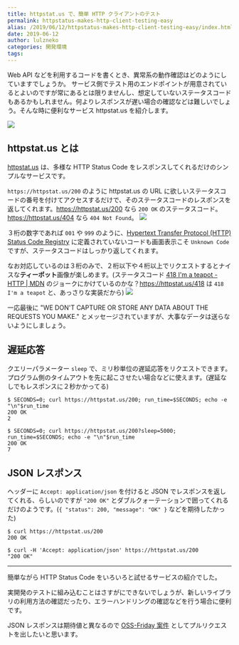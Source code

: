 ```yaml
---
title: httpstat.us で、簡単 HTTP クライアントのテスト
permalink: httpstatus-makes-http-client-testing-easy
alias: /2019/06/12/httpstatus-makes-http-client-testing-easy/index.html
date: 2019-06-12
author: lulzneko
categories: 開発環境
tags:
---
```


Web API などを利用するコードを書くとき、異常系の動作確認はどのようにしていますでしょうか。
サービス側でテスト用のエンドポイントが用意されているとよいのですが常にあるとは限りませんし、想定していないステータスコードもあるかもしれません。何よりレスポンスが遅い場合の確認などは難しいでしょう。そんな時に便利なサービス httpstat.us を紹介します。

![](/articles/assets/lulzneko/develop/develop.jpg)


## httpstat.us とは
[httpstat.us](https://httpstat.us/) は、多様な HTTP Status Code をレスポンスしてくれるだけのシンプルなサービスです。

`https://httpstat.us/200` のように httpstat.us の URL に欲しいステータスコードの番号を付けてアクセスするだけで、そのステータスコードのレスポンスを返してくれます。https://httpstat.us/200 なら `200 OK` のステータスコード。https://httpstat.us/404 なら `404 Not Found`。
![](/articles/assets/lulzneko/develop/httpstatus/01-001.png)

３桁の数字であれば `001` や `999` のように、[Hypertext Transfer Protocol (HTTP) Status Code Registry](https://www.iana.org/assignments/http-status-codes/http-status-codes.xhtml) に定義されていないコードも画面表示こそ `Unknown Code` ですが、ステータスコードはしっかり返してくれます。

なお対応しているのは３桁のみで、２桁以下や４桁以上でリクエストするとナイスな**ティーポット**画像が楽しめます。(ステータスコード [418 I'm a teapot - HTTP | MDN](https://developer.mozilla.org/ja/docs/Web/HTTP/Status/418) のジョークにかけているのかな？https://httpstat.us/418 は `418 I'm a teapot` と、あっさりな実装だから)
![](/articles/assets/lulzneko/develop/httpstatus/01-002.png)

一応最後に "WE DON'T CAPTURE OR STORE ANY DATA ABOUT THE REQUESTS YOU MAKE." とメッセージされていますが、大事なデータは送らないようにしましょう。


## 遅延応答
クエリーパラメーター `sleep` で、ミリ秒単位の遅延応答をリクエストできます。プログラム側のタイムアウトを先に起こさせたい場合などに使えます。(遅延なしでもレスポンスに２秒かかってる)
```
$ SECONDS=0; curl https://httpstat.us/200; run_time=$SECONDS; echo -e "\n"$run_time
200 OK
2

$ SECONDS=0; curl https://httpstat.us/200?sleep=5000; run_time=$SECONDS; echo -e "\n"$run_time
200 OK
7
```


## JSON レスポンス
ヘッダーに `Accept: application/json` を付けると JSON でレスポンスを返してくれる、らしいのですが `"200 OK"` とダブルクォーテーションで囲ってくれるだけのようです。(`{ "status": 200, "message": "OK" }` などを期待したかった)
```console
$ curl https://httpstat.us/200
200 OK

$ curl -H 'Accept: application/json' https://httpstat.us/200
"200 OK"
```



----

簡単ながら HTTP Status Code をいろいろと試せるサービスの紹介でした。

実開発のテストに組み込むことはさすがにできないでしょうが、新しいライブラリの利用方法の確認だったり、エラーハンドリングの確認などを行う場合に便利です。

JSON レスポンスは期待値と異なるので [OSS-Friday 案件](/articles/2019/06/05/summary-of-oss-friday-activities-in-2019-05/) としてプルリクエストを出したいと思います。
